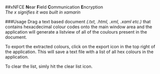 ##xNFCE
**N**ear **F**ield **C**ommunication **E**ncryption  
*The x signifies it was built in xamarin*

###Usage
Drag a text based document *(.txt, .html, .xml, .xaml etc.)* that contains hexacdecimal colour codes onto the main window area and the application will generate a listview of all of the coulours present in the document.  

To export the extracted colours, click on the export icon in the top right of the application. This will save a text file with a list of all hex colours in the application.

To clear the list, simly hit the clear list icon.
